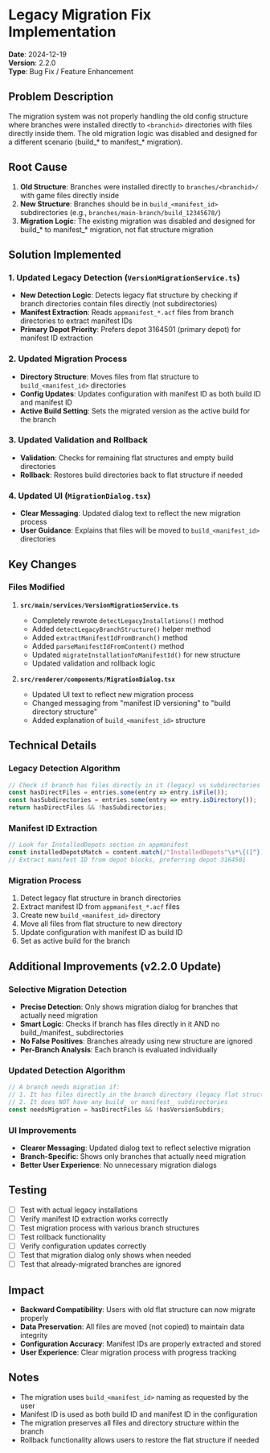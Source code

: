 # Legacy Migration Fix Implementation

**Date**: 2024-12-19  
**Version**: 2.2.0  
**Type**: Bug Fix / Feature Enhancement

## Problem Description

The migration system was not properly handling the old config structure where branches were installed directly to `<branchid>` directories with files directly inside them. The old migration logic was disabled and designed for a different scenario (build_* to manifest_* migration).

## Root Cause

1. **Old Structure**: Branches were installed directly to `branches/<branchid>/` with game files directly inside
2. **New Structure**: Branches should be in `build_<manifest_id>` subdirectories (e.g., `branches/main-branch/build_12345678/`)
3. **Migration Logic**: The existing migration was disabled and designed for build_* to manifest_* migration, not flat structure migration

## Solution Implemented

### 1. Updated Legacy Detection (`VersionMigrationService.ts`)

- **New Detection Logic**: Detects legacy flat structure by checking if branch directories contain files directly (not subdirectories)
- **Manifest Extraction**: Reads `appmanifest_*.acf` files from branch directories to extract manifest IDs
- **Primary Depot Priority**: Prefers depot 3164501 (primary depot) for manifest ID extraction

### 2. Updated Migration Process

- **Directory Structure**: Moves files from flat structure to `build_<manifest_id>` directories
- **Config Updates**: Updates configuration with manifest ID as both build ID and manifest ID
- **Active Build Setting**: Sets the migrated version as the active build for the branch

### 3. Updated Validation and Rollback

- **Validation**: Checks for remaining flat structures and empty build directories
- **Rollback**: Restores build directories back to flat structure if needed

### 4. Updated UI (`MigrationDialog.tsx`)

- **Clear Messaging**: Updated dialog text to reflect the new migration process
- **User Guidance**: Explains that files will be moved to `build_<manifest_id>` directories

## Key Changes

### Files Modified

1. **`src/main/services/VersionMigrationService.ts`**
   - Completely rewrote `detectLegacyInstallations()` method
   - Added `detectLegacyBranchStructure()` helper method
   - Added `extractManifestIdFromBranch()` method
   - Added `parseManifestIdFromContent()` method
   - Updated `migrateInstallationToManifestId()` for new structure
   - Updated validation and rollback logic

2. **`src/renderer/components/MigrationDialog.tsx`**
   - Updated UI text to reflect new migration process
   - Changed messaging from "manifest ID versioning" to "build directory structure"
   - Added explanation of `build_<manifest_id>` structure

## Technical Details

### Legacy Detection Algorithm

```typescript
// Check if branch has files directly in it (legacy) vs subdirectories (new)
const hasDirectFiles = entries.some(entry => entry.isFile());
const hasSubdirectories = entries.some(entry => entry.isDirectory());
return hasDirectFiles && !hasSubdirectories;
```

### Manifest ID Extraction

```typescript
// Look for InstalledDepots section in appmanifest
const installedDepotsMatch = content.match(/"InstalledDepots"\s*\{([^}]+)\}/);
// Extract manifest ID from depot blocks, preferring depot 3164501
```

### Migration Process

1. Detect legacy flat structure in branch directories
2. Extract manifest ID from `appmanifest_*.acf` files
3. Create new `build_<manifest_id>` directory
4. Move all files from flat structure to new directory
5. Update configuration with manifest ID as build ID
6. Set as active build for the branch

## Additional Improvements (v2.2.0 Update)

### Selective Migration Detection

- **Precise Detection**: Only shows migration dialog for branches that actually need migration
- **Smart Logic**: Checks if branch has files directly in it AND no build_/manifest_ subdirectories
- **No False Positives**: Branches already using new structure are ignored
- **Per-Branch Analysis**: Each branch is evaluated individually

### Updated Detection Algorithm

```typescript
// A branch needs migration if:
// 1. It has files directly in the branch directory (legacy flat structure)
// 2. It does NOT have any build_ or manifest_ subdirectories
const needsMigration = hasDirectFiles && !hasVersionSubdirs;
```

### UI Improvements

- **Clearer Messaging**: Updated dialog text to reflect selective migration
- **Branch-Specific**: Shows only branches that actually need migration
- **Better User Experience**: No unnecessary migration dialogs

## Testing

- [ ] Test with actual legacy installations
- [ ] Verify manifest ID extraction works correctly
- [ ] Test migration process with various branch structures
- [ ] Test rollback functionality
- [ ] Verify configuration updates correctly
- [ ] Test that migration dialog only shows when needed
- [ ] Test that already-migrated branches are ignored

## Impact

- **Backward Compatibility**: Users with old flat structure can now migrate properly
- **Data Preservation**: All files are moved (not copied) to maintain data integrity
- **Configuration Accuracy**: Manifest IDs are properly extracted and stored
- **User Experience**: Clear migration process with progress tracking

## Notes

- The migration uses `build_<manifest_id>` naming as requested by the user
- Manifest ID is used as both build ID and manifest ID in the configuration
- The migration preserves all files and directory structure within the branch
- Rollback functionality allows users to restore the flat structure if needed
